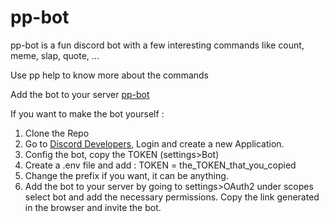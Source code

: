 # pp-bot

pp-bot is a fun discord bot with a few interesting commands like count, meme, slap, quote, ...

Use pp help to know more about the commands

Add the bot to your server [pp-bot](https://discord.com/api/oauth2/authorize?client_id=772802002278547496&permissions=469855440&scope=bot "pp-bot")

If you want to make the bot yourself :
1. Clone the Repo
2. Go to [Discord Developers], Login and create a new Application.
3. Config the bot, copy the TOKEN (settings>Bot)
4. Create a .env file and add : TOKEN = the_TOKEN_that_you_copied
5. Change the prefix if you want, it can be anything.
6. Add the bot to your server by going to settings>OAuth2 under scopes select bot and add the necessary permissions. Copy the link generated in the browser and invite the bot.



[Discord Developers]: https://discord.com/developers
